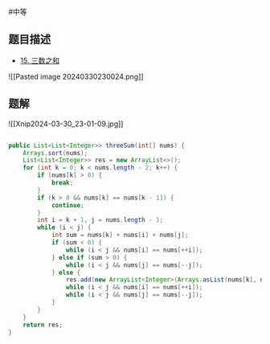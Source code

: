 #中等 
## 题目描述

* [15. 三数之和](https://leetcode.cn/problems/3sum/)

![[Pasted image 20240330230024.png]]

## 题解

![[Xnip2024-03-30_23-01-09.jpg]]

```java

public List<List<Integer>> threeSum(int[] nums) {
	Arrays.sort(nums);
	List<List<Integer>> res = new ArrayList<>();
	for (int k = 0; k < nums.length - 2; k++) {
		if (nums[k] > 0) {
			break;
		}
		if (k > 0 && nums[k] == nums[k - 1]) {
			continue;
		}
		int i = k + 1, j = nums.length - 1;
		while (i < j) {
			int sum = nums[k] + nums[i] + nums[j];
			if (sum < 0) {
				while (i < j && nums[i] == nums[++i]);
			} else if (sum > 0) {
				while (i < j && nums[j] == nums[--j]);
			} else {
				res.add(new ArrayList<Integer>(Arrays.asList(nums[k], nums[i], nums[j])));
				while (i < j && nums[i] == nums[++i]);
				while (i < j && nums[j] == nums[--j]);							
			}
		}
	}
	return res;
}

```